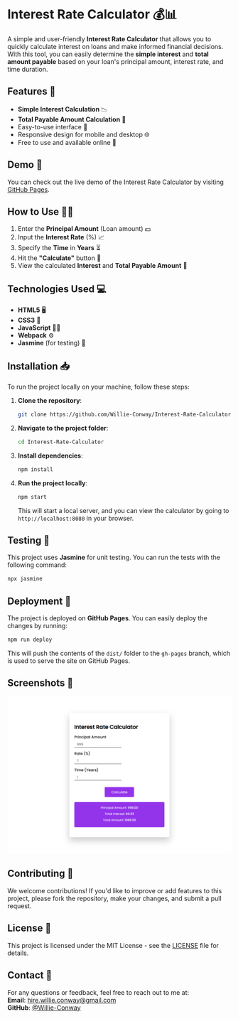 
# Interest Rate Calculator 💰📊

A simple and user-friendly **Interest Rate Calculator** that allows you to quickly calculate interest on loans and make informed financial decisions. With this tool, you can easily determine the **simple interest** and **total amount payable** based on your loan's principal amount, interest rate, and time duration.

## Features 🚀

- **Simple Interest Calculation** 📉
- **Total Payable Amount Calculation** 💸
- Easy-to-use interface 🎨
- Responsive design for mobile and desktop 🌐
- Free to use and available online 🌟

## Demo 🎥

You can check out the live demo of the Interest Rate Calculator by visiting [GitHub Pages](https://Willie-Conway.github.io/Interest-Rate-Calculator).

## How to Use 🧑‍💻

1. Enter the **Principal Amount** (Loan amount) 💵
2. Input the **Interest Rate** (%) 📈
3. Specify the **Time** in **Years** ⏳
4. Hit the **"Calculate"** button 🔢
5. View the calculated **Interest** and **Total Payable Amount** 🎯

## Technologies Used 💻

- **HTML5** 🖥️
- **CSS3** 🎨
- **JavaScript** 🧑‍💻
- **Webpack** ⚙️
- **Jasmine** (for testing) 🔬

## Installation 📥

To run the project locally on your machine, follow these steps:

1. **Clone the repository**:

   ```bash
   git clone https://github.com/Willie-Conway/Interest-Rate-Calculator.git
   ```

2. **Navigate to the project folder**:

   ```bash
   cd Interest-Rate-Calculator
   ```

3. **Install dependencies**:

   ```bash
   npm install
   ```

4. **Run the project locally**:

   ```bash
   npm start
   ```

   This will start a local server, and you can view the calculator by going to `http://localhost:8080` in your browser.

## Testing 🧪

This project uses **Jasmine** for unit testing. You can run the tests with the following command:

```bash
npx jasmine
```

## Deployment 🚀

The project is deployed on **GitHub Pages**. You can easily deploy the changes by running:

```bash
npm run deploy
```

This will push the contents of the `dist/` folder to the `gh-pages` branch, which is used to serve the site on GitHub Pages.

## Screenshots 📸

![Interest Rate Calculator Screenshot](https://github.com/Willie-Conway/Interest-Rate-Calculator/blob/59a3b530a5d7f6642a3e7ca518a1963c00639ae5/Screenshots/Interest%20Rate%20Calculator.png)

## Contributing 🤝

We welcome contributions! If you'd like to improve or add features to this project, please fork the repository, make your changes, and submit a pull request.

## License 📜

This project is licensed under the MIT License - see the [LICENSE](https://github.com/Willie-Conway/Interest-Rate-Calculator/blob/main/LICENSE) file for details.

## Contact 📧

For any questions or feedback, feel free to reach out to me at:  
**Email**: [hire.willie.conway@gmail.com](mailto:hire.willie.conway@gmail.com)  
**GitHub**: [@Willie-Conway](https://github.com/Willie-Conway)

